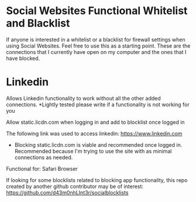 # Social Websites Functional Whitelist and Blacklist

If anyone is interested in a whitelist or a blacklist for firewall settings when using Social Websites. Feel free to use this as a starting point. These are the connections that I currently have open on my computer and the ones that I have blocked.

# Linkedin

Allows Linkedin functionality to work without all the other added connections. *Lightly tested please write if a functionality is not working for you




Allow static.licdn.com when logging in and add to blocklist once logged in

The following link was used to access linkedin: https://www.linkedin.com

* Blocking static.licdn.com is viable and recommended once logged in. Recommended because I'm trying to use the site with as minimal connections as needed.

Functional for: Safari Browser

If looking for some blocklists related to blocking app functionality, this repo created by another github contributor may be of interest: https://github.com/d43m0nhLInt3r/socialblocklists

